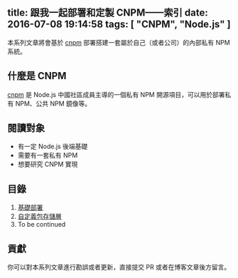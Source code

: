 title: 跟我一起部署和定製 CNPM——索引
date: 2016-07-08 19:14:58
tags: [ "CNPM", "Node.js" ]
---

本系列文章將會基於 [cnpm](https://github.com/cnpm/cnpmjs.org) 部署搭建一套屬於自己（或者公司）的內部私有 NPM 系統。

## 什麼是 CNPM

[cnpm](https://github.com/cnpm/cnpmjs.org) 是 Node.js 中國社區成員主導的一個私有 NPM 開源項目，可以用於部署私有 NPM、公共 NPM 鏡像等。

## 閱讀對象

+ 有一定 Node.js 後端基礎
+ 需要有一套私有 NPM
+ 想要研究 CNPM 實現

## 目錄

1. [基礎部署](/lets-cnpm-base-deploy)
2. [自定義包存儲層](/let-cnpm-storage)
3. To be continued

## 貢獻

你可以對本系列文章進行勘誤或者更新，直接提交 PR 或者在博客文章後方留言。
